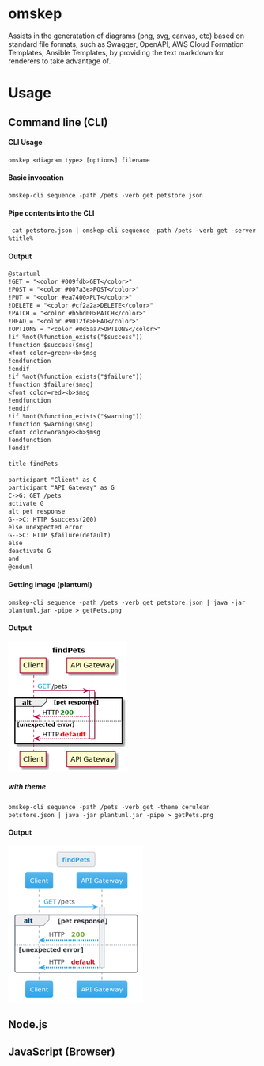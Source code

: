 # omskep
Assists in the generatation of diagrams (png, svg, canvas, etc) based on standard file formats, such as Swagger, OpenAPI, AWS Cloud Formation Templates, Ansible Templates, by providing the text markdown for renderers to take advantage of.

# Usage


## Command line (CLI)
  
  #### CLI Usage
  ~~~
  omskep <diagram type> [options] filename
  ~~~

  #### Basic invocation
  ~~~
  omskep-cli sequence -path /pets -verb get petstore.json
  ~~~
  
  #### Pipe contents into the CLI
  ~~~
   cat petstore.json | omskep-cli sequence -path /pets -verb get -server %title% 
  ~~~
  
  #### Output
  ~~~
  @startuml
  !GET = "<color #009fdb>GET</color>"
  !POST = "<color #007a3e>POST</color>"
  !PUT = "<color #ea7400>PUT</color>"
  !DELETE = "<color #cf2a2a>DELETE</color>"
  !PATCH = "<color #b5bd00>PATCH</color>"
  !HEAD = "<color #9012fe>HEAD</color>"
  !OPTIONS = "<color #0d5aa7>OPTIONS</color>"
  !if %not(%function_exists("$success"))
  !function $success($msg)
  <font color=green><b>$msg
  !endfunction
  !endif
  !if %not(%function_exists("$failure"))
  !function $failure($msg)
  <font color=red><b>$msg
  !endfunction
  !endif
  !if %not(%function_exists("$warning"))
  !function $warning($msg)
  <font color=orange><b>$msg
  !endfunction
  !endif

  title findPets

  participant "Client" as C
  participant "API Gateway" as G
  C->G: GET /pets
  activate G
  alt pet response
  G-->C: HTTP $success(200)
  else unexpected error
  G-->C: HTTP $failure(default)
  else 
  deactivate G
  end
  @enduml

  ~~~
  
  #### Getting image (plantuml)
  ~~~
  omskep-cli sequence -path /pets -verb get petstore.json | java -jar plantuml.jar -pipe > getPets.png
  ~~~
  
  #### Output
  ![getPets Diagram](getPets.png)
  
  ##### with theme
  ~~~
  omskep-cli sequence -path /pets -verb get -theme cerulean petstore.json | java -jar plantuml.jar -pipe > getPets.png
  ~~~
  
  #### Output
  ![getPets Cerulean Diagram](getPets-cerulean.png)
  

## Node.js

## JavaScript (Browser)

